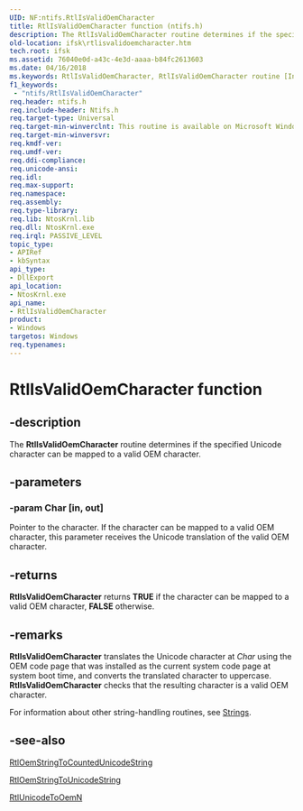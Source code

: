```yaml
---
UID: NF:ntifs.RtlIsValidOemCharacter
title: RtlIsValidOemCharacter function (ntifs.h)
description: The RtlIsValidOemCharacter routine determines if the specified Unicode character can be mapped to a valid OEM character.
old-location: ifsk\rtlisvalidoemcharacter.htm
tech.root: ifsk
ms.assetid: 76040e0d-a43c-4e3d-aaaa-b84fc2613603
ms.date: 04/16/2018
ms.keywords: RtlIsValidOemCharacter, RtlIsValidOemCharacter routine [Installable File System Drivers], ifsk.rtlisvalidoemcharacter, ntifs/RtlIsValidOemCharacter, rtlref_ebbaa5fc-63da-4eef-b8ac-be10a6e062a0.xml
f1_keywords:
 - "ntifs/RtlIsValidOemCharacter"
req.header: ntifs.h
req.include-header: Ntifs.h
req.target-type: Universal
req.target-min-winverclnt: This routine is available on Microsoft Windows 2000 and later.
req.target-min-winversvr: 
req.kmdf-ver: 
req.umdf-ver: 
req.ddi-compliance: 
req.unicode-ansi: 
req.idl: 
req.max-support: 
req.namespace: 
req.assembly: 
req.type-library: 
req.lib: NtosKrnl.lib
req.dll: NtosKrnl.exe
req.irql: PASSIVE_LEVEL
topic_type:
- APIRef
- kbSyntax
api_type:
- DllExport
api_location:
- NtosKrnl.exe
api_name:
- RtlIsValidOemCharacter
product:
- Windows
targetos: Windows
req.typenames: 
---
```


# RtlIsValidOemCharacter function


## -description


The <b>RtlIsValidOemCharacter</b> routine determines if the specified Unicode character can be mapped to a valid OEM character. 


## -parameters




### -param Char [in, out]

Pointer to the character. If the character can be mapped to a valid OEM character, this parameter receives the Unicode translation of the valid OEM character.


## -returns



<b>RtlIsValidOemCharacter</b> returns <b>TRUE</b> if the character can be mapped to a valid OEM character, <b>FALSE</b> otherwise. 




## -remarks



<b>RtlIsValidOemCharacter</b> translates the Unicode character at <i>Char</i> using the OEM code page that was installed as the current system code page at system boot time, and converts the translated character to uppercase. <b>RtlIsValidOemCharacter</b> checks that the resulting character is a valid OEM character.

For information about other string-handling routines, see <a href="https://docs.microsoft.com/windows-hardware/drivers/ddi/index">Strings</a>. 




## -see-also




<a href="https://docs.microsoft.com/windows-hardware/drivers/ddi/ntifs/nf-ntifs-rtloemstringtocountedunicodestring">RtlOemStringToCountedUnicodeString</a>



<a href="https://docs.microsoft.com/windows-hardware/drivers/ddi/ntifs/nf-ntifs-rtloemstringtounicodestring">RtlOemStringToUnicodeString</a>



<a href="https://docs.microsoft.com/windows-hardware/drivers/ddi/ntifs/nf-ntifs-rtlunicodetooemn">RtlUnicodeToOemN</a>
 

 


